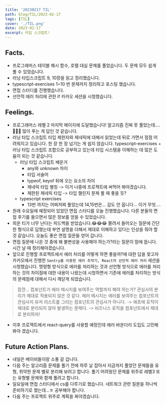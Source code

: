 ```yaml
---
title: '20230217 TIL'
path: blog/TIL/2023-02-17
tags: [TIL]
cover: './TIL.png'
date: 2023-02-17
excerpt: 타입 스크립트!
---
```



## Facts.

* 프로그래머스 테이블 해시 함수, 호텔 대실 문제를 풀었습니다. 두 문제 모두 쉽게 풀 수 있었습니다. 
* 러닝 타입스크립트 9, 10장을 읽고 정리했습니다. 
* typescript-exercises 1~10 번 문제까지 정리하고 포스팅 했습니다.
* 면접 스터디를 진행했습니다. 
* 선언적 에러 처리에 관한 if 카카오 세션을 시청했습니다.

## Feelings.

* 프로그래머스 레벨 2 마지막 페이지에 도달했습니다! 알고리즘 진짜 못 풀었는데....🥲🥲🥲 많이 푸는 게 답인 것 같습니다. 
* 러닝 타입 스크립트 타입 제한자와 제네릭에 대해서 읽었는데 뒤로 가면서 점점 어려워지고 있습니다. 한 장 한 장 넘기는 게 쉽지 않습니다. typescript-exercises + 러닝 타입 스크립트 조합으로 공부하고 있는데 타입 시스템을 이해하는 데 많은 도움이 되는 것 같습니다. 
	* 러닝 타입 스크립트 배운거 
		* any와 unknown 차이
		* 타입 서술어
		* typeof, keyof 뒤에 오는 요소의 차이
		* 제네릭 타입 별칭 -> 이거 나중에 프로젝트에 써먹어 봐야겠습니다.
		* 제한된 제네릭 타입 -> 타입 챌린지 문제 풀 때 좋을 듯?
	* typescript exercises 
		* 13번 까지는 어찌저찌 풀었는데 14,15번은... 감도 안 옵니다... 이거 무엇....
* 원래 수요일에 예정되어 있었던 면접 스터디를 오늘 진행했습니다. 다른 분들의 면접 후기를 들으면서 많은 정보를 얻을 수 있었습니다. 
* 외운 티가 너무 난다는 피드백을 받았습니다.😂😂😂 쫄려서 들어오는 질문에 간단한 형식으로 답했는데 부연 설명을 더해서 제대로 이해하고 있다는 인상을 줘야 할 것 같습니다.  오늘도 좋은 면접 질문들 얻어 갑니다. 
* 면접 질문에 나온 것 중에 왜 불변성을 사용해야 하는가?라는 질문이 맘에 듭니다. 시간 날 때 정리해야겠습니다. 
* 앞으로 진행할 프로젝트에서 에러 처리를 어떻게 하면 좋을까?에 대한 답을 찾고자 카카오에서 진행한 `Sentry를 이용한 에러 추적기, React의 선언적 에러 처리` 세션을 시청했습니다.  명령형 방식으로 에러를 처리하는 것과 선언형 방식으로 에러를 처리하는 것의 차이점에 대한 내용이 나왔는데 시청하면서 기존에 에러를 처리하는 방식의 문제점에 대해서 다시 깨닫게 되었습니다. 

> 잠깐... 컴포넌트가 에러 메시지를 보여주는 역할까지 해야 하는가? 관심사의 분리가 제대로 적용되지 않은 것 같다. 에러 메시지는 에러를 보여주는 컴포넌트의 관심사지 유저 리스트를 그리는 컴포넌트의 관심사가 아니다. -> 애초에 로직이 제대로 분리되지 않아 발생하는 문제다. -> 비즈니스 로직을 컴포넌트에서 제대로 분리하자!

* 이후 프로젝트에서 react-query를 사용할 예정인데 에러 바운더리 도입도 고민해봐야 겠습니다.


## Future Action Plans.

* 내일은 베이비들이랑 소풍 갈 겁니다.
* 다음 주는 알고리즘 문제를 풀기 전에 하루 날 잡아서 지금까지 풀었던 문제들을 유형, 취약한 문제 별로 분리해 보려고 합니다. 풀기 어려웠던 문제를 위주로 레벨3 또는 유형별 문제와 함께 풀려고 합니다.
* 일요일에 면접 스터디에서 cs를 다루기로 했습니다. 네트워크 관련 질문을 하나씩 준비하기로 했는데...ㅎ 공부해야 합니다.
* 다음 주는 프로젝트 위주로 계획을 짜야겠습니다.
